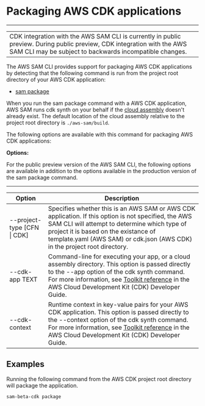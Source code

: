 # Packaging AWS CDK applications<a name="serverless-cdk-packaging"></a>


****  

|  | 
| --- |
| CDK integration with the AWS SAM CLI is currently in public preview\. During public preview, CDK integration with the AWS SAM CLI may be subject to backwards incompatible changes\. | 

The AWS SAM CLI provides support for packaging AWS CDK applications by detecting that the following command is run from the project root directory of your AWS CDK application:
+ [sam package](sam-cli-command-reference-sam-package.md)

When you run the sam package command with a AWS CDK application, AWS SAM runs cdk synth on your behalf if the [cloud assembly](https://docs.aws.amazon.com/cdk/latest/guide/apps.html#apps_cloud_assembly) doesn't already exist\. The default location of the cloud assembly relative to the project root directory is `./aws-sam/build`\.

The following options are available with this command for packaging AWS CDK applications:

**Options:**

For the public preview version of the AWS SAM CLI, the following options are available in addition to the options available in the production version of the sam package command\.


****  

| Option | Description | 
| --- | --- | 
| \-\-project\-type \[CFN \| CDK\] | Specifies whether this is an AWS SAM or AWS CDK application\. If this option is not specified, the AWS SAM CLI will attempt to determine which type of project it is based on the existance of template\.yaml \(AWS SAM\) or cdk\.json \(AWS CDK\) in the project root directory\. | 
| \-\-cdk\-app TEXT | Command\-line for executing your app, or a cloud assembly directory\. This option is passed directly to the \-\-app option of the cdk synth command\. For more information, see [Toolkit reference](https://docs.aws.amazon.com/cdk/latest/guide/cli.html#cli-ref) in the AWS Cloud Development Kit \(CDK\) Developer Guide\. | 
| \-\-cdk\-context | Runtime context in key\-value pairs for your AWS CDK application\. This option is passed directly to the \-\-context option of the cdk synth command\. For more information, see [Toolkit reference](https://docs.aws.amazon.com/cdk/latest/guide/cli.html#cli-ref) in the AWS Cloud Development Kit \(CDK\) Developer Guide\. | 

## Examples<a name="deploying-cdk-applications-examples"></a>

Running the following command from the AWS CDK project root directory will package the application\.

```
sam-beta-cdk package
```